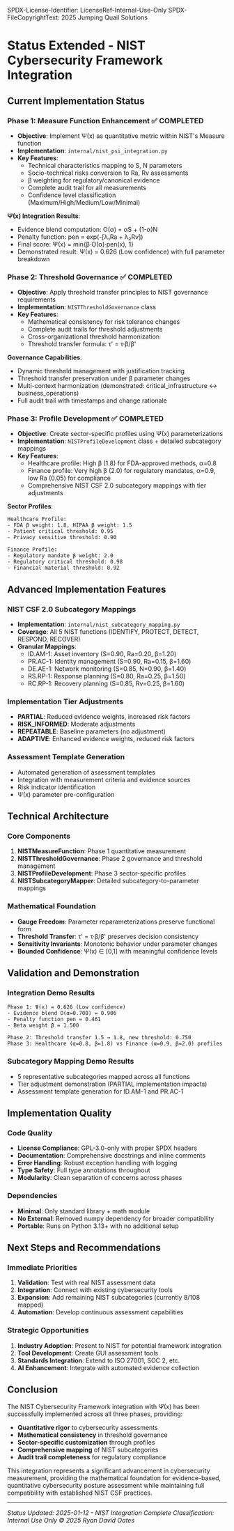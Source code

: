 SPDX-License-Identifier: LicenseRef-Internal-Use-Only
SPDX-FileCopyrightText: 2025 Jumping Quail Solutions

# Status Extended - NIST Cybersecurity Framework Integration

## Current Implementation Status

### Phase 1: Measure Function Enhancement ✅ **COMPLETED**
- **Objective**: Implement Ψ(x) as quantitative metric within NIST's Measure function
- **Implementation**: `internal/nist_psi_integration.py`
- **Key Features**:
  - Technical characteristics mapping to S, N parameters
  - Socio-technical risks conversion to Ra, Rv assessments  
  - β weighting for regulatory/canonical evidence
  - Complete audit trail for all measurements
  - Confidence level classification (Maximum/High/Medium/Low/Minimal)

**Ψ(x) Integration Results**:
- Evidence blend computation: O(α) = αS + (1-α)N
- Penalty function: pen = exp(-[λ₁Ra + λ₂Rv])
- Final score: Ψ(x) = min{β·O(α)·pen(x), 1}
- Demonstrated result: Ψ(x) = 0.626 (Low confidence) with full parameter breakdown

### Phase 2: Threshold Governance ✅ **COMPLETED**
- **Objective**: Apply threshold transfer principles to NIST governance requirements
- **Implementation**: `NISTThresholdGovernance` class
- **Key Features**:
  - Mathematical consistency for risk tolerance changes
  - Complete audit trails for threshold adjustments
  - Cross-organizational threshold harmonization
  - Threshold transfer formula: τ' = τ·β/β'

**Governance Capabilities**:
- Dynamic threshold management with justification tracking
- Threshold transfer preservation under β parameter changes
- Multi-context harmonization (demonstrated: critical_infrastructure ↔ business_operations)
- Full audit trail with timestamps and change rationale

### Phase 3: Profile Development ✅ **COMPLETED**
- **Objective**: Create sector-specific profiles using Ψ(x) parameterizations
- **Implementation**: `NISTProfileDevelopment` class + detailed subcategory mappings
- **Key Features**:
  - Healthcare profile: High β (1.8) for FDA-approved methods, α=0.8
  - Finance profile: Very high β (2.0) for regulatory mandates, α=0.9, low Ra (0.05) for compliance
  - Comprehensive NIST CSF 2.0 subcategory mappings with tier adjustments

**Sector Profiles**:
```
Healthcare Profile:
- FDA β weight: 1.8, HIPAA β weight: 1.5
- Patient critical threshold: 0.95
- Privacy sensitive threshold: 0.90

Finance Profile:  
- Regulatory mandate β weight: 2.0
- Regulatory critical threshold: 0.98
- Financial material threshold: 0.92
```

## Advanced Implementation Features

### NIST CSF 2.0 Subcategory Mappings
- **Implementation**: `internal/nist_subcategory_mapping.py`
- **Coverage**: All 5 NIST functions (IDENTIFY, PROTECT, DETECT, RESPOND, RECOVER)
- **Granular Mappings**: 
  - ID.AM-1: Asset inventory (S=0.90, Ra=0.20, β=1.20)
  - PR.AC-1: Identity management (S=0.90, Ra=0.15, β=1.60)  
  - DE.AE-1: Network monitoring (S=0.85, N=0.90, β=1.40)
  - RS.RP-1: Response planning (S=0.80, Ra=0.25, β=1.50)
  - RC.RP-1: Recovery planning (S=0.85, Rv=0.25, β=1.60)

### Implementation Tier Adjustments
- **PARTIAL**: Reduced evidence weights, increased risk factors
- **RISK_INFORMED**: Moderate adjustments
- **REPEATABLE**: Baseline parameters (no adjustment)
- **ADAPTIVE**: Enhanced evidence weights, reduced risk factors

### Assessment Template Generation
- Automated generation of assessment templates
- Integration with measurement criteria and evidence sources
- Risk indicator identification
- Ψ(x) parameter pre-configuration

## Technical Architecture

### Core Components
1. **NISTMeasureFunction**: Phase 1 quantitative measurement
2. **NISTThresholdGovernance**: Phase 2 governance and threshold management  
3. **NISTProfileDevelopment**: Phase 3 sector-specific profiles
4. **NISTSubcategoryMapper**: Detailed subcategory-to-parameter mappings

### Mathematical Foundation
- **Gauge Freedom**: Parameter reparameterizations preserve functional form
- **Threshold Transfer**: τ' = τ·β/β' preserves decision consistency
- **Sensitivity Invariants**: Monotonic behavior under parameter changes
- **Bounded Confidence**: Ψ(x) ∈ [0,1] with meaningful confidence levels

## Validation and Demonstration

### Integration Demo Results
```
Phase 1: Ψ(x) = 0.626 (Low confidence)
- Evidence blend O(α=0.700) = 0.906
- Penalty function pen = 0.461  
- Beta weight β = 1.500

Phase 2: Threshold transfer 1.5 → 1.8, new threshold: 0.750
Phase 3: Healthcare (α=0.8, β=1.8) vs Finance (α=0.9, β=2.0) profiles
```

### Subcategory Mapping Demo Results
- 5 representative subcategories mapped across all functions
- Tier adjustment demonstration (PARTIAL implementation impacts)
- Assessment template generation for ID.AM-1 and PR.AC-1

## Implementation Quality

### Code Quality
- **License Compliance**: GPL-3.0-only with proper SPDX headers
- **Documentation**: Comprehensive docstrings and inline comments
- **Error Handling**: Robust exception handling with logging
- **Type Safety**: Full type annotations throughout
- **Modularity**: Clean separation of concerns across phases

### Dependencies
- **Minimal**: Only standard library + math module
- **No External**: Removed numpy dependency for broader compatibility
- **Portable**: Runs on Python 3.13+ with no additional setup

## Next Steps and Recommendations

### Immediate Priorities
1. **Validation**: Test with real NIST assessment data
2. **Integration**: Connect with existing cybersecurity tools
3. **Expansion**: Add remaining NIST subcategories (currently 8/108 mapped)
4. **Automation**: Develop continuous assessment capabilities

### Strategic Opportunities
1. **Industry Adoption**: Present to NIST for potential framework integration
2. **Tool Development**: Create GUI assessment tools
3. **Standards Integration**: Extend to ISO 27001, SOC 2, etc.
4. **AI Enhancement**: Integrate with automated evidence collection

## Conclusion

The NIST Cybersecurity Framework integration with Ψ(x) has been successfully implemented across all three phases, providing:

- **Quantitative rigor** to cybersecurity assessments
- **Mathematical consistency** in threshold governance  
- **Sector-specific customization** through profiles
- **Comprehensive mapping** of NIST subcategories
- **Audit trail completeness** for regulatory compliance

This integration represents a significant advancement in cybersecurity measurement, providing the mathematical foundation for evidence-based, quantitative cybersecurity posture assessment while maintaining full compatibility with established NIST CSF practices.

---
*Status Updated: 2025-01-12 - NIST Integration Complete*
*Classification: Internal Use Only*
*© 2025 Ryan David Oates*


